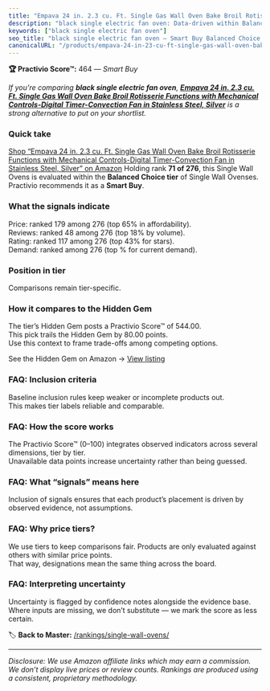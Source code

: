 ```yaml
---
title: "Empava 24 in. 2.3 cu. Ft. Single Gas Wall Oven Bake Broil Rotisserie Functions with Mechanical Controls-Digital Timer-Convection Fan in Stainless Steel, Silver"
description: "black single electric fan oven: Data-driven within Balanced Choice ranking using the Practivio Score™. Positioned by quality, value, demand, findability, momen…"
keywords: ["black single electric fan oven"]
seo_title: "black single electric fan oven — Smart Buy Balanced Choice (2025)"
canonicalURL: "/products/empava-24-in-23-cu-ft-single-gas-wall-oven-bake-broil-rotisserie-functions-with-mechanical-controls-digital-timer-convection-fan-in-stainless-steel-silver-B08V8KFF2X/"
---
```


**🏆 Practivio Score™:** 464 — _Smart Buy_


*If you're comparing **black single electric fan oven**, **[Empava 24 in. 2.3 cu. Ft. Single Gas Wall Oven Bake Broil Rotisserie Functions with Mechanical Controls-Digital Timer-Convection Fan in Stainless Steel, Silver](https://www.amazon.com/dp/B08V8KFF2X?tag=practivio-20)** is a strong alternative to put on your shortlist.*
### Quick take
[Shop “Empava 24 in. 2.3 cu. Ft. Single Gas Wall Oven Bake Broil Rotisserie Functions with Mechanical Controls-Digital Timer-Convection Fan in Stainless Steel, Silver” on Amazon](https://www.amazon.com/dp/B08V8KFF2X?tag=practivio-20)
Holding rank **71 of 276**, this Single Wall Ovens is evaluated within the **Balanced Choice tier** of Single Wall Ovenses.  
Practivio recommends it as a **Smart Buy**.

### What the signals indicate
Price: ranked 179 among 276 (top 65% in affordability).  
Reviews: ranked 48 among 276 (top 18% by volume).  
Rating: ranked 117 among 276 (top 43% for stars).  
Demand: ranked  among 276 (top % for current demand).

### Position in tier
Comparisons remain tier-specific.

### How it compares to the Hidden Gem
The tier’s Hidden Gem posts a Practivio Score™ of 544.00.  
This pick trails the Hidden Gem by 80.00 points.  
Use this context to frame trade-offs among competing options.  

See the Hidden Gem on Amazon → [View listing](https://www.amazon.com/dp/B0F7RK331N?tag=practivio-20)

### FAQ: Inclusion criteria
Baseline inclusion rules keep weaker or incomplete products out.  
This makes tier labels reliable and comparable.

### FAQ: How the score works
The Practivio Score™ (0–100) integrates observed indicators across several dimensions, tier by tier.  
Unavailable data points increase uncertainty rather than being guessed.

### FAQ: What “signals” means here
Inclusion of signals ensures that each product’s placement is driven by observed evidence, not assumptions.

### FAQ: Why price tiers?
We use tiers to keep comparisons fair. Products are only evaluated against others with similar price points.  
That way, designations mean the same thing across the board.

### FAQ: Interpreting uncertainty
Uncertainty is flagged by confidence notes alongside the evidence base.  
Where inputs are missing, we don’t substitute — we mark the score as less certain.


🏷️ **Back to Master:** [/rankings/single-wall-ovens/](/rankings/single-wall-ovens/)

---
_Disclosure: We use Amazon affiliate links which may earn a commission. We don’t display live prices or review counts. Rankings are produced using a consistent, proprietary methodology._
